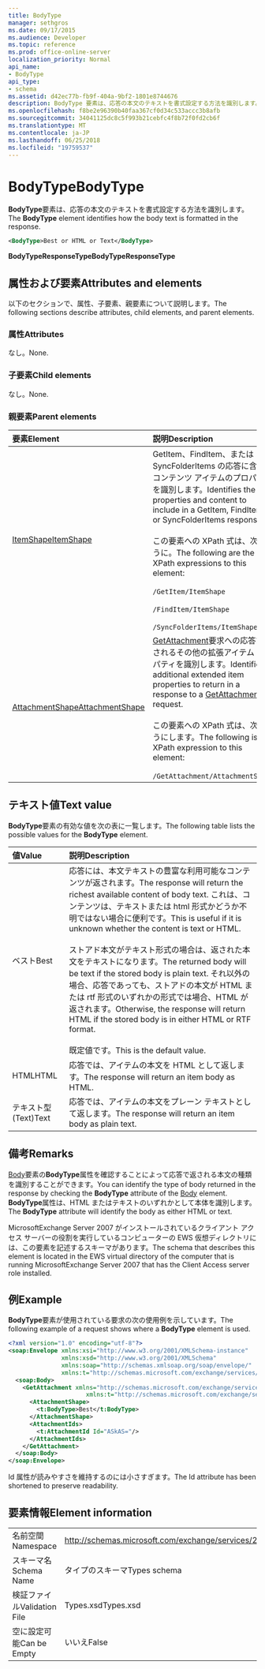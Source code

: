```yaml
---
title: BodyType
manager: sethgros
ms.date: 09/17/2015
ms.audience: Developer
ms.topic: reference
ms.prod: office-online-server
localization_priority: Normal
api_name:
- BodyType
api_type:
- schema
ms.assetid: d42ec77b-fb9f-404a-9bf2-1801e8744676
description: BodyType 要素は、応答の本文のテキストを書式設定する方法を識別します。
ms.openlocfilehash: f8be2e96390b40faa367cf0d34c533accc3b8afb
ms.sourcegitcommit: 34041125dc8c5f993b21cebfc4f8b72f0fd2cb6f
ms.translationtype: MT
ms.contentlocale: ja-JP
ms.lasthandoff: 06/25/2018
ms.locfileid: "19759537"
---
```

# <a name="bodytype"></a><span data-ttu-id="87f1e-103">BodyType</span><span class="sxs-lookup"><span data-stu-id="87f1e-103">BodyType</span></span>

<span data-ttu-id="87f1e-104">**BodyType**要素は、応答の本文のテキストを書式設定する方法を識別します。</span><span class="sxs-lookup"><span data-stu-id="87f1e-104">The **BodyType** element identifies how the body text is formatted in the response.</span></span> 
  
```xml
<BodyType>Best or HTML or Text</BodyType>
```

<span data-ttu-id="87f1e-105">**BodyTypeResponseType**</span><span class="sxs-lookup"><span data-stu-id="87f1e-105">**BodyTypeResponseType**</span></span>

## <a name="attributes-and-elements"></a><span data-ttu-id="87f1e-106">属性および要素</span><span class="sxs-lookup"><span data-stu-id="87f1e-106">Attributes and elements</span></span>

<span data-ttu-id="87f1e-107">以下のセクションで、属性、子要素、親要素について説明します。</span><span class="sxs-lookup"><span data-stu-id="87f1e-107">The following sections describe attributes, child elements, and parent elements.</span></span>
  
### <a name="attributes"></a><span data-ttu-id="87f1e-108">属性</span><span class="sxs-lookup"><span data-stu-id="87f1e-108">Attributes</span></span>

<span data-ttu-id="87f1e-109">なし。</span><span class="sxs-lookup"><span data-stu-id="87f1e-109">None.</span></span>
  
### <a name="child-elements"></a><span data-ttu-id="87f1e-110">子要素</span><span class="sxs-lookup"><span data-stu-id="87f1e-110">Child elements</span></span>

<span data-ttu-id="87f1e-111">なし。</span><span class="sxs-lookup"><span data-stu-id="87f1e-111">None.</span></span>
  
### <a name="parent-elements"></a><span data-ttu-id="87f1e-112">親要素</span><span class="sxs-lookup"><span data-stu-id="87f1e-112">Parent elements</span></span>

|<span data-ttu-id="87f1e-113">**要素**</span><span class="sxs-lookup"><span data-stu-id="87f1e-113">**Element**</span></span>|<span data-ttu-id="87f1e-114">**説明**</span><span class="sxs-lookup"><span data-stu-id="87f1e-114">**Description**</span></span>|
|:-----|:-----|
|[<span data-ttu-id="87f1e-115">ItemShape</span><span class="sxs-lookup"><span data-stu-id="87f1e-115">ItemShape</span></span>](itemshape.md) <br/> | <span data-ttu-id="87f1e-116">GetItem、FindItem、または SyncFolderItems の応答に含めるコンテンツ アイテムのプロパティを識別します。</span><span class="sxs-lookup"><span data-stu-id="87f1e-116">Identifies the item properties and content to include in a GetItem, FindItem, or SyncFolderItems response.</span></span>  <br/><br/><span data-ttu-id="87f1e-117">この要素への XPath 式は、次のように。</span><span class="sxs-lookup"><span data-stu-id="87f1e-117">The following are the XPath expressions to this element:</span></span><br/><br/>  `/GetItem/ItemShape`<br/><br/>`/FindItem/ItemShape`<br/><br/>`/SyncFolderItems/ItemShape` <br/> |
|[<span data-ttu-id="87f1e-118">AttachmentShape</span><span class="sxs-lookup"><span data-stu-id="87f1e-118">AttachmentShape</span></span>](attachmentshape.md) <br/> |<span data-ttu-id="87f1e-119">[GetAttachment](getattachment.md)要求への応答で返されるその他の拡張アイテム プロパティを識別します。</span><span class="sxs-lookup"><span data-stu-id="87f1e-119">Identifies additional extended item properties to return in a response to a [GetAttachment](getattachment.md) request.</span></span>  <br/><br/><span data-ttu-id="87f1e-120">この要素への XPath 式は、次のようにします。</span><span class="sxs-lookup"><span data-stu-id="87f1e-120">The following is the XPath expression to this element:</span></span><br/><br/>  `/GetAttachment/AttachmentShape` <br/> |
   
## <a name="text-value"></a><span data-ttu-id="87f1e-121">テキスト値</span><span class="sxs-lookup"><span data-stu-id="87f1e-121">Text value</span></span>

<span data-ttu-id="87f1e-122">**BodyType**要素の有効な値を次の表に一覧します。</span><span class="sxs-lookup"><span data-stu-id="87f1e-122">The following table lists the possible values for the **BodyType** element.</span></span> 
  
|<span data-ttu-id="87f1e-123">**値**</span><span class="sxs-lookup"><span data-stu-id="87f1e-123">**Value**</span></span>|<span data-ttu-id="87f1e-124">**説明**</span><span class="sxs-lookup"><span data-stu-id="87f1e-124">**Description**</span></span>|
|:-----|:-----|
|<span data-ttu-id="87f1e-125">ベスト</span><span class="sxs-lookup"><span data-stu-id="87f1e-125">Best</span></span>  <br/> |<span data-ttu-id="87f1e-126">応答には、本文テキストの豊富な利用可能なコンテンツが返されます。</span><span class="sxs-lookup"><span data-stu-id="87f1e-126">The response will return the richest available content of body text.</span></span> <span data-ttu-id="87f1e-127">これは、コンテンツは、テキストまたは html 形式かどうか不明ではない場合に便利です。</span><span class="sxs-lookup"><span data-stu-id="87f1e-127">This is useful if it is unknown whether the content is text or HTML.</span></span><br/><br/> <span data-ttu-id="87f1e-128">ストアド本文がテキスト形式の場合は、返された本文をテキストになります。</span><span class="sxs-lookup"><span data-stu-id="87f1e-128">The returned body will be text if the stored body is plain text.</span></span> <span data-ttu-id="87f1e-129">それ以外の場合、応答であっても、ストアドの本文が HTML または rtf 形式のいずれかの形式では場合、HTML が返されます。</span><span class="sxs-lookup"><span data-stu-id="87f1e-129">Otherwise, the response will return HTML if the stored body is in either HTML or RTF format.</span></span><br/><br/> <span data-ttu-id="87f1e-130">既定値です。</span><span class="sxs-lookup"><span data-stu-id="87f1e-130">This is the default value.</span></span>  <br/> |
|<span data-ttu-id="87f1e-131">HTML</span><span class="sxs-lookup"><span data-stu-id="87f1e-131">HTML</span></span>  <br/> |<span data-ttu-id="87f1e-132">応答では、アイテムの本文を HTML として返します。</span><span class="sxs-lookup"><span data-stu-id="87f1e-132">The response will return an item body as HTML.</span></span>  <br/> |
|<span data-ttu-id="87f1e-133">テキスト型 (Text)</span><span class="sxs-lookup"><span data-stu-id="87f1e-133">Text</span></span>  <br/> |<span data-ttu-id="87f1e-134">応答では、アイテムの本文をプレーン テキストとして返します。</span><span class="sxs-lookup"><span data-stu-id="87f1e-134">The response will return an item body as plain text.</span></span>  <br/> |
   
## <a name="remarks"></a><span data-ttu-id="87f1e-135">備考</span><span class="sxs-lookup"><span data-stu-id="87f1e-135">Remarks</span></span>

<span data-ttu-id="87f1e-136">[Body](body.md)要素の**BodyType**属性を確認することによって応答で返される本文の種類を識別することができます。</span><span class="sxs-lookup"><span data-stu-id="87f1e-136">You can identify the type of body returned in the response by checking the **BodyType** attribute of the [Body](body.md) element.</span></span> <span data-ttu-id="87f1e-137">**BodyType**属性は、HTML またはテキストのいずれかとして本体を識別します。</span><span class="sxs-lookup"><span data-stu-id="87f1e-137">The **BodyType** attribute will identify the body as either HTML or text.</span></span> 
  
<span data-ttu-id="87f1e-138">MicrosoftExchange Server 2007 がインストールされているクライアント アクセス サーバーの役割を実行しているコンピューターの EWS 仮想ディレクトリには、この要素を記述するスキーマがあります。</span><span class="sxs-lookup"><span data-stu-id="87f1e-138">The schema that describes this element is located in the EWS virtual directory of the computer that is running MicrosoftExchange Server 2007 that has the Client Access server role installed.</span></span>
  
## <a name="example"></a><span data-ttu-id="87f1e-139">例</span><span class="sxs-lookup"><span data-stu-id="87f1e-139">Example</span></span>

<span data-ttu-id="87f1e-140">**BodyType**要素が使用されている要求の次の使用例を示しています。</span><span class="sxs-lookup"><span data-stu-id="87f1e-140">The following example of a request shows where a **BodyType** element is used.</span></span> 
  
```xml
<?xml version="1.0" encoding="utf-8"?>
<soap:Envelope xmlns:xsi="http://www.w3.org/2001/XMLSchema-instance"
               xmlns:xsd="http://www.w3.org/2001/XMLSchema"
               xmlns:soap="http://schemas.xmlsoap.org/soap/envelope/"
               xmlns:t="http://schemas.microsoft.com/exchange/services/2006/types">
  <soap:Body>
    <GetAttachment xmlns="http://schemas.microsoft.com/exchange/services/2006/messages" 
                      xmlns:t="http://schemas.microsoft.com/exchange/services/2006/types">
      <AttachmentShape>
        <t:BodyType>Best</t:BodyType>
      </AttachmentShape>
      <AttachmentIds>
        <t:AttachmentId Id="ASkAS="/>
      </AttachmentIds>
    </GetAttachment>
  </soap:Body>
</soap:Envelope>
```

<span data-ttu-id="87f1e-141">Id 属性が読みやすさを維持するのには小さすぎます。</span><span class="sxs-lookup"><span data-stu-id="87f1e-141">The Id attribute has been shortened to preserve readability.</span></span>
  
## <a name="element-information"></a><span data-ttu-id="87f1e-142">要素情報</span><span class="sxs-lookup"><span data-stu-id="87f1e-142">Element information</span></span>

|||
|:-----|:-----|
|<span data-ttu-id="87f1e-143">名前空間</span><span class="sxs-lookup"><span data-stu-id="87f1e-143">Namespace</span></span>  <br/> |http://schemas.microsoft.com/exchange/services/2006/types  <br/> |
|<span data-ttu-id="87f1e-144">スキーマ名</span><span class="sxs-lookup"><span data-stu-id="87f1e-144">Schema Name</span></span>  <br/> |<span data-ttu-id="87f1e-145">タイプのスキーマ</span><span class="sxs-lookup"><span data-stu-id="87f1e-145">Types schema</span></span>  <br/> |
|<span data-ttu-id="87f1e-146">検証ファイル</span><span class="sxs-lookup"><span data-stu-id="87f1e-146">Validation File</span></span>  <br/> |<span data-ttu-id="87f1e-147">Types.xsd</span><span class="sxs-lookup"><span data-stu-id="87f1e-147">Types.xsd</span></span>  <br/> |
|<span data-ttu-id="87f1e-148">空に設定可能</span><span class="sxs-lookup"><span data-stu-id="87f1e-148">Can be Empty</span></span>  <br/> |<span data-ttu-id="87f1e-149">いいえ</span><span class="sxs-lookup"><span data-stu-id="87f1e-149">False</span></span>  <br/> |
   

